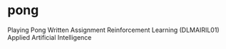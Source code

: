 # pong
Playing Pong Written Assignment Reinforcement Learning (DLMAIRIL01) Applied Artificial Intelligence
